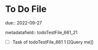 # To Do File

due:: 2022-09-27

metadatafield:: todoTestFile_661_21

- [ ] Task of todoTestFile_661 1 [[Query me]]
